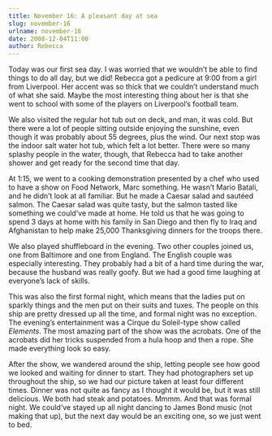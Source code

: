 ```yaml
---
title: November 16: A pleasant day at sea
slug: november-16
urlname: november-16
date: 2008-12-04T11:00
author: Rebecca
---
```

Today was our first sea day. I was worried that we wouldn&#x02bc;t be able to
find things to do all day, but we did! Rebecca got a pedicure at 9:00 from a
girl from Liverpool. Her accent was so thick that we couldn&#x02bc;t understand
much of what she said. Maybe the most interesting thing about her is that she
went to school with some of the players on Liverpool&#x02bc;s football team.

We also visited the regular hot tub out on deck, and man, it was cold. But there
were a lot of people sitting outside enjoying the sunshine, even though it was
probably about 55 degrees, plus the wind. Our next stop was the indoor salt
water hot tub, which felt a lot better. There were so many splashy people in the
water, though, that Rebecca had to take another shower and get ready for the
second time that day.

At 1:15, we went to a cooking demonstration presented by a chef who used to have
a show on Food Network, Marc something. He wasn&#x02bc;t Mario Batali, and he
didn&#x02bc;t look at all familiar. But he made a Caesar salad and
saut&eacute;ed salmon. The Caesar salad was quite tasty, but the salmon tasted
like something we could&#x02bc;ve made at home. He told us that he was going to
spend 3 days at home with his family in San Diego and then fly to Iraq and
Afghanistan to help make 25,000 Thanksgiving dinners for the troops there.

We also played shuffleboard in the evening. Two other couples joined us, one
from Baltimore and one from England. The English couple was especially
interesting. They probably had a bit of a hard time during the war, because the
husband was really goofy. But we had a good time laughing at everyone&#x02bc;s
lack of skills.

This was also the first formal night, which means that the ladies put on sparkly
things and the men put on their suits and tuxes. The people on this ship are
pretty dressed up all the time, and formal night was no exception. The
evening&#x02bc;s entertainment was a Cirque du Soleil-type show called
_Elements_. The most amazing part of the show was the acrobats. One of the
acrobats did her tricks suspended from a hula hoop and then a rope. She made
everything look so easy.

After the show, we wandered around the ship, letting people see how good we
looked and waiting for dinner to start. They had photographers set up throughout
the ship, so we had our picture taken at least four different times. Dinner was
not quite as fancy as I thought it would be, but it was still delicious. We both
had steak and potatoes. Mmmm. And that was formal night. We could&#x02bc;ve
stayed up all night dancing to James Bond music (not making that up), but the
next day would be an exciting one, so we just went to bed.
